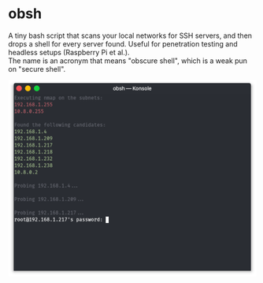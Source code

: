 # obsh
A tiny bash script that scans your local networks for SSH servers, and then drops a shell for every server found. Useful for penetration testing and headless setups (Raspberry Pi et al.).  
The name is an acronym that means "obscure shell", which is a weak pun on "secure shell".  
  
![screenshot](screenshot.png)
